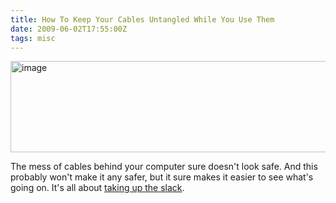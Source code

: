 ```yaml
---
title: How To Keep Your Cables Untangled While You Use Them
date: 2009-06-02T17:55:00Z
tags: misc
---
```

<img alt="image" height="146" src="https://ggr_com.s3.amazonaws.com/images/cabletie.jpg" width="512" />
<br/>

The mess of cables behind your computer sure doesn't look safe. And this probably won't make it any safer, but it sure makes it easier to see what's going on. It's all about [taking up the slack][1].

 [1]: http://www.amazon.com/Belkin-F8B024-8-Inch-Multiple-Colors/dp/B00000J1SC/ref=sr_1_1?ie=UTF8&s=electronics&qid=1243990096&sr=8-1
 
